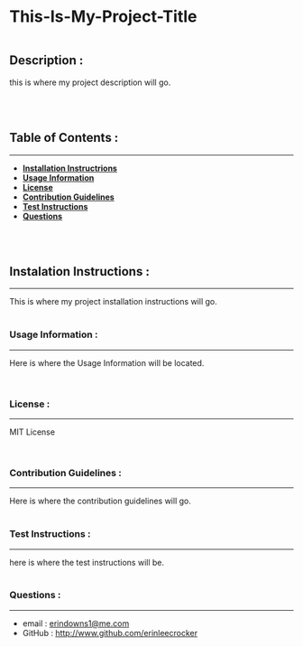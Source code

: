 # This-Is-My-Project-Title
![<ALT>](https://img.shields.io/badge/Licence-MIT-<COLOR>)
<br /> 
        
## Description :
    
this is where my project description will go.
        
<br /> 
<br /> 
        
## Table of Contents :
---
- [**Installation Instructrions**](#Installation-Instructions)
- [**Usage Information**](#Usage-Information)
- [**License**](#Licence)
- [**Contribution Guidelines**](#Contribution-Guidelines)
- [**Test Instructions**](#Test-Instructions)
- [**Questions**](#Questions)
        
<br /> 
<br /> 
        
## Instalation Instructions :
---
This is where my project installation instructions will go.    
<br /> 
        
### Usage Information :
---
Here is where the Usage Information will be located.
        
<br /> 
        
### License :
---
MIT License
        
<br /> 
    
### Contribution Guidelines :
---
Here is where the contribution guidelines will go.    
<br /> 
        
### Test Instructions :
---
here is where the test instructions will be.    
<br /> 
        
### Questions :
---
* email : erindowns1@me.com 
* GitHub : http://www.github.com/erinleecrocker
